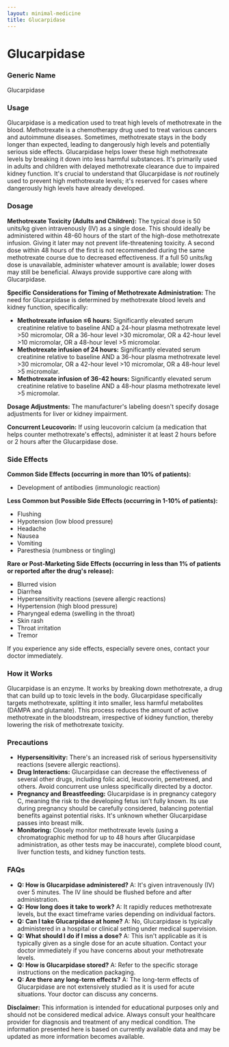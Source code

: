 ```yaml
---
layout: minimal-medicine
title: Glucarpidase
---
```


# Glucarpidase
### Generic Name
Glucarpidase

### Usage
Glucarpidase is a medication used to treat high levels of methotrexate in the blood.  Methotrexate is a chemotherapy drug used to treat various cancers and autoimmune diseases.  Sometimes, methotrexate stays in the body longer than expected, leading to dangerously high levels and potentially serious side effects. Glucarpidase helps lower these high methotrexate levels by breaking it down into less harmful substances.  It's primarily used in adults and children with delayed methotrexate clearance due to impaired kidney function.  It's crucial to understand that Glucarpidase is *not* routinely used to prevent high methotrexate levels; it's reserved for cases where dangerously high levels have already developed.

### Dosage

**Methotrexate Toxicity (Adults and Children):** The typical dose is 50 units/kg given intravenously (IV) as a single dose.  This should ideally be administered within 48-60 hours of the start of the high-dose methotrexate infusion.  Giving it later may not prevent life-threatening toxicity.  A second dose within 48 hours of the first is not recommended during the same methotrexate course due to decreased effectiveness. If a full 50 units/kg dose is unavailable, administer whatever amount is available; lower doses may still be beneficial.  Always provide supportive care along with Glucarpidase.

**Specific Considerations for Timing of Methotrexate Administration:** The need for Glucarpidase is determined by methotrexate blood levels and kidney function, specifically:

* **Methotrexate infusion ≤6 hours:** Significantly elevated serum creatinine relative to baseline AND a 24-hour plasma methotrexate level >50 micromolar, OR a 36-hour level >30 micromolar, OR a 42-hour level >10 micromolar, OR a 48-hour level >5 micromolar.
* **Methotrexate infusion of 24 hours:** Significantly elevated serum creatinine relative to baseline AND a 36-hour plasma methotrexate level >30 micromolar, OR a 42-hour level >10 micromolar, OR a 48-hour level >5 micromolar.
* **Methotrexate infusion of 36-42 hours:** Significantly elevated serum creatinine relative to baseline AND a 48-hour plasma methotrexate level >5 micromolar.


**Dosage Adjustments:** The manufacturer's labeling doesn't specify dosage adjustments for liver or kidney impairment.

**Concurrent Leucovorin:**  If using leucovorin calcium (a medication that helps counter methotrexate's effects), administer it at least 2 hours before or 2 hours after the Glucarpidase dose.


### Side Effects

**Common Side Effects (occurring in more than 10% of patients):**

* Development of antibodies (immunologic reaction)

**Less Common but Possible Side Effects (occurring in 1-10% of patients):**

* Flushing
* Hypotension (low blood pressure)
* Headache
* Nausea
* Vomiting
* Paresthesia (numbness or tingling)

**Rare or Post-Marketing Side Effects (occurring in less than 1% of patients or reported after the drug's release):**

* Blurred vision
* Diarrhea
* Hypersensitivity reactions (severe allergic reactions)
* Hypertension (high blood pressure)
* Pharyngeal edema (swelling in the throat)
* Skin rash
* Throat irritation
* Tremor


If you experience any side effects, especially severe ones, contact your doctor immediately.


### How it Works

Glucarpidase is an enzyme.  It works by breaking down methotrexate, a drug that can build up to toxic levels in the body.  Glucarpidase specifically targets methotrexate, splitting it into smaller, less harmful metabolites (DAMPA and glutamate).  This process reduces the amount of active methotrexate in the bloodstream, irrespective of kidney function, thereby lowering the risk of methotrexate toxicity.

### Precautions

* **Hypersensitivity:**  There's an increased risk of serious hypersensitivity reactions (severe allergic reactions).
* **Drug Interactions:** Glucarpidase can decrease the effectiveness of several other drugs, including folic acid, leucovorin, pemetrexed, and others.  Avoid concurrent use unless specifically directed by a doctor.
* **Pregnancy and Breastfeeding:** Glucarpidase is in pregnancy category C, meaning the risk to the developing fetus isn't fully known.  Its use during pregnancy should be carefully considered, balancing potential benefits against potential risks.  It's unknown whether Glucarpidase passes into breast milk.
* **Monitoring:** Closely monitor methotrexate levels (using a chromatographic method for up to 48 hours after Glucarpidase administration, as other tests may be inaccurate), complete blood count, liver function tests, and kidney function tests.


### FAQs

* **Q: How is Glucarpidase administered?** A: It's given intravenously (IV) over 5 minutes. The IV line should be flushed before and after administration.
* **Q: How long does it take to work?** A: It rapidly reduces methotrexate levels, but the exact timeframe varies depending on individual factors.
* **Q: Can I take Glucarpidase at home?** A: No, Glucarpidase is typically administered in a hospital or clinical setting under medical supervision.
* **Q: What should I do if I miss a dose?** A:  This isn't applicable as it is typically given as a single dose for an acute situation. Contact your doctor immediately if you have concerns about your methotrexate levels.
* **Q: How is Glucarpidase stored?** A: Refer to the specific storage instructions on the medication packaging.
* **Q:  Are there any long-term effects?** A: The long-term effects of Glucarpidase are not extensively studied as it is used for acute situations.  Your doctor can discuss any concerns.

**Disclaimer:** This information is intended for educational purposes only and should not be considered medical advice. Always consult your healthcare provider for diagnosis and treatment of any medical condition.  The information presented here is based on currently available data and may be updated as more information becomes available.
